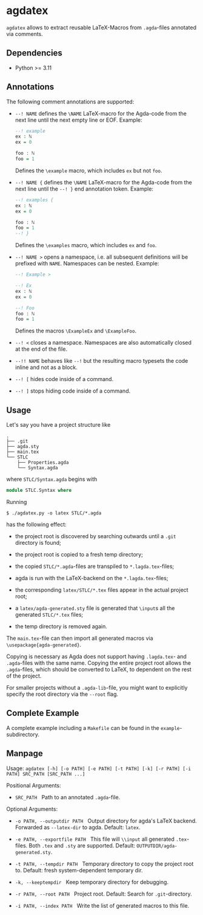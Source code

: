 # agdatex

`agdatex` allows to extract reusable LaTeX-Macros from `.agda`-files
annotated via comments.

## Dependencies

- Python >= 3.11

## Annotations

The following comment annotations are supported:

-   `--! NAME` defines the `\NAME` LaTeX-macro for the Agda-code from the next
    line until the next empty line or EOF.
    Example:
    ```agda
    --! example
    ex : ℕ
    ex = 0

    foo : ℕ
    foo = 1
    ```
    Defines the `\example` macro, which includes `ex` but not `foo`.

-   `--! NAME {` defines the `\NAME` LaTeX-macro for the Agda-code from the next
    line until the `--! }` end annotation token.
    Example:
    ```agda
    --! examples {
    ex : ℕ
    ex = 0

    foo : ℕ
    foo = 1
    --! }
    ```
    Defines the `\examples` macro, which includes `ex` and `foo`.

-   `--! NAME >` opens a namespace, i.e. all subsequent definitions will be
    prefixed with `NAME`. Namespaces can be nested.
    Example:
    ```agda
    --! Example >

    --! Ex
    ex : ℕ
    ex = 0

    --! Foo
    foo : ℕ
    foo = 1
    ```
    Defines the macros `\ExampleEx` and `\ExampleFoo`.

-   `--! <` closes a namespace. Namespaces are also automatically
    closed at the end of the file.

-   `--!! NAME` behaves like `--!` but the resulting macro typesets
    the code inline and not as a block.

-   `--! [` hides code inside of a command.

-   `--! ]` stops hiding code inside of a command.

## Usage

Let's say you have a project structure like

```
.
├── .git
├── agda.sty
├── main.tex
└── STLC
    ├── Properties.agda
    └── Syntax.agda
```

where `STLC/Syntax.agda` begins with
```agda
module STLC.Syntax where
```

Running
```
$ ./agdatex.py -o latex STLC/*.agda
```
has the following effect:

-   the project root is discovered by searching outwards until a
    `.git` directory is found;

-   the project root is copied to a fresh temp directory;

-   the copied `STLC/*.agda`-files are transpiled to
    `*.lagda.tex`-files;

-   agda is run with the LaTeX-backend on the `*.lagda.tex`-files;

-   the corresponding `latex/STLC/*.tex` files appear in the actual
    project root;

-   a `latex/agda-generated.sty` file is generated that `\input`s all the
    generated `STLC/*.tex` files;

-   the temp directory is removed again.

The `main.tex`-file can then import all generated macros via
`\usepackage{agda-generated}`.

Copying is necessary as Agda does not support having `.lagda.tex`- and
`.agda`-files with the same name. Copying the entire project root
allows the `.agda`-files, which should be converted to LaTeX, to
dependent on the rest of the project.

For smaller projects without a `.agda-lib`-file, you might want to
explicitly specify the root directory via the `--root` flag.

## Complete Example

A complete example including a `Makefile` can be found in the
`example`-subdirectory.

## Manpage

Usage: `agdatex [-h] [-o PATH] [-e PATH] [-t PATH] [-k] [-r PATH] [-i PATH] SRC_PATH [SRC_PATH ...]`

Positional Arguments:

-   `SRC_PATH`&nbsp;&nbsp;
    Path to an annotated `.agda`-file.

Optional Arguments:

-   `-o PATH, --outputdir PATH`&nbsp;&nbsp;
    Output directory for agda's LaTeX backend. Forwarded as
    `--latex-dir` to agda. Default: `latex`.

-   `-e PATH, --exportfile PATH`&nbsp;&nbsp;
    This file will `\\input` all generated `.tex`-files. Both `.tex`
    and `.sty` are supported. Default: `OUTPUTDIR/agda-generated.sty`.

-   `-t PATH, --tempdir PATH`&nbsp;&nbsp;
    Temporary directory to copy the project root to. Default: fresh
    system-dependent temporary dir.

-   `-k, --keeptempdir`&nbsp;&nbsp;
    Keep temporary directory for debugging.

-   `-r PATH, --root PATH`&nbsp;&nbsp;
    Project root. Default: Search for `.git`-directory.

-   `-i PATH, --index PATH`&nbsp;&nbsp;
    Write the list of generated macros to this file.


